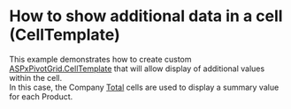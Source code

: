 # How to show additional data in a cell (CellTemplate)


<p>This example demonstrates how to create custom <a href="http://documentation.devexpress.com/#AspNet/DevExpressWebASPxPivotGridASPxPivotGrid_CellTemplatetopic">ASPxPivotGrid.CellTemplate</a> that will allow display of additional values within the cell.<br />
In this case, the Company <a href="http://documentation.devexpress.com/#AspNet/CustomDocument3592">Total</a> cells are used to display a summary value for each Product.</p>

<br/>


